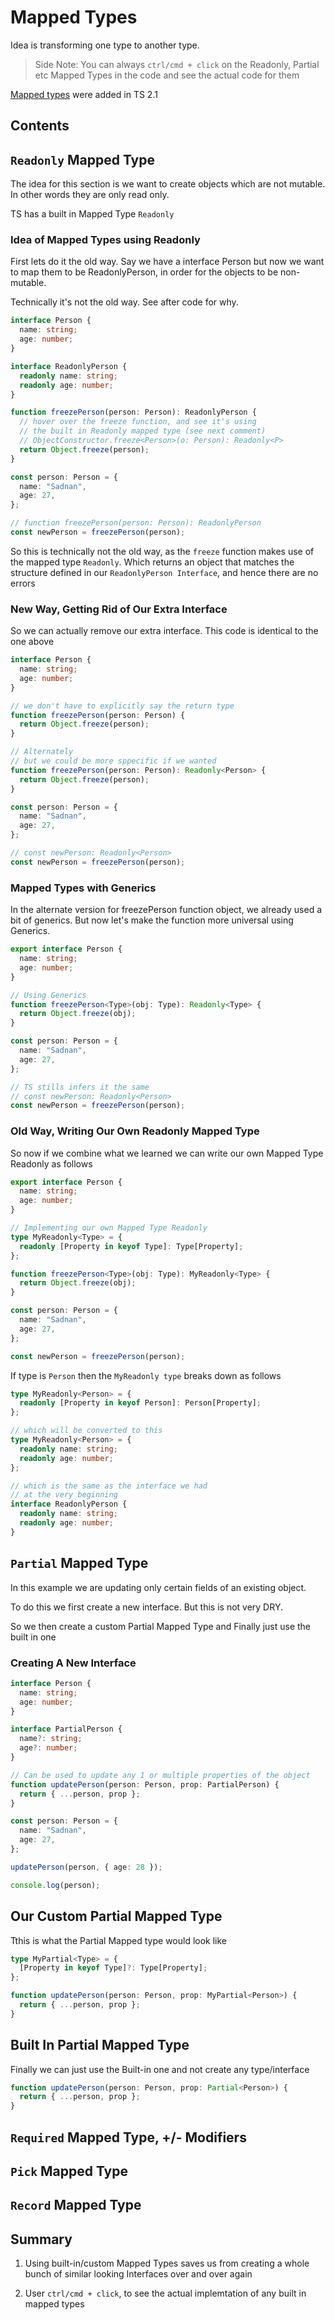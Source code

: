 # Mapped Types

Idea is transforming one type to another type.

> Side Note: You can always `ctrl/cmd + click` on the Readonly, Partial etc Mapped Types in the code and see the actual code for them

[Mapped types](https://www.typescriptlang.org/docs/handbook/2/mapped-types.html) were added in TS 2.1

## Contents

<!-- toc-->

## `Readonly` Mapped Type

The idea for this section is we want to create objects which are not mutable. In other words they are only read only.

TS has a built in Mapped Type `Readonly`

### Idea of Mapped Types using Readonly

First lets do it the old way. Say we have a interface Person but now we want to map them to be ReadonlyPerson, in order for the objects to be non-mutable.

Technically it's not the old way. See after code for why.

```ts
interface Person {
  name: string;
  age: number;
}

interface ReadonlyPerson {
  readonly name: string;
  readonly age: number;
}

function freezePerson(person: Person): ReadonlyPerson {
  // hover over the freeze function, and see it's using
  // the built in Readonly mapped type (see next comment)
  // ObjectConstructor.freeze<Person>(o: Person): Readonly<P>
  return Object.freeze(person);
}

const person: Person = {
  name: "Sadnan",
  age: 27,
};

// function freezePerson(person: Person): ReadonlyPerson
const newPerson = freezePerson(person);
```

So this is technically not the old way, as the `freeze` function makes use of the mapped type `Readonly`. Which returns an object that matches the structure defined in our `ReadonlyPerson Interface`, and hence there are no errors

### New Way, Getting Rid of Our Extra Interface

So we can actually remove our extra interface. This code is identical to the one above

```ts
interface Person {
  name: string;
  age: number;
}

// we don't have to explicitly say the return type
function freezePerson(person: Person) {
  return Object.freeze(person);
}

// Alternately
// but we could be more sppecific if we wanted
function freezePerson(person: Person): Readonly<Person> {
  return Object.freeze(person);
}

const person: Person = {
  name: "Sadnan",
  age: 27,
};

// const newPerson: Readonly<Person>
const newPerson = freezePerson(person);
```

### Mapped Types with Generics

In the alternate version for freezePerson function object, we already used a bit of generics. But now let's make the function more universal using Generics.

```ts
export interface Person {
  name: string;
  age: number;
}

// Using Generics
function freezePerson<Type>(obj: Type): Readonly<Type> {
  return Object.freeze(obj);
}

const person: Person = {
  name: "Sadnan",
  age: 27,
};

// TS stills infers it the same
// const newPerson: Readonly<Person>
const newPerson = freezePerson(person);
```

### Old Way, Writing Our Own Readonly Mapped Type

So now if we combine what we learned we can write our own Mapped Type Readonly as follows

```ts
export interface Person {
  name: string;
  age: number;
}

// Implementing our own Mapped Type Readonly
type MyReadonly<Type> = {
  readonly [Property in keyof Type]: Type[Property];
};

function freezePerson<Type>(obj: Type): MyReadonly<Type> {
  return Object.freeze(obj);
}

const person: Person = {
  name: "Sadnan",
  age: 27,
};

const newPerson = freezePerson(person);
```

If type is `Person` then the `MyReadonly type` breaks down as follows

```ts
type MyReadonly<Person> = {
  readonly [Property in keyof Person]: Person[Property];
};

// which will be converted to this
type MyReadonly<Person> = {
  readonly name: string;
  readonly age: number;
};

// which is the same as the interface we had
// at the very beginning
interface ReadonlyPerson {
  readonly name: string;
  readonly age: number;
}
```

## `Partial` Mapped Type

In this example we are updating only certain fields of an existing object.

To do this we first create a new interface. But this is not very DRY.

So we then create a custom Partial Mapped Type and Finally just use the built in one

### Creating A New Interface

```ts
interface Person {
  name: string;
  age: number;
}

interface PartialPerson {
  name?: string;
  age?: number;
}

// Can be used to update any 1 or multiple properties of the object
function updatePerson(person: Person, prop: PartialPerson) {
  return { ...person, prop };
}

const person: Person = {
  name: "Sadnan",
  age: 27,
};

updatePerson(person, { age: 28 });

console.log(person);
```

## Our Custom Partial Mapped Type

Tthis is what the Partial Mapped type would look like

```ts
type MyPartial<Type> = {
  [Property in keyof Type]?: Type[Property];
};

function updatePerson(person: Person, prop: MyPartial<Person>) {
  return { ...person, prop };
}
```

## Built In Partial Mapped Type

Finally we can just use the Built-in one and not create any type/interface

```ts
function updatePerson(person: Person, prop: Partial<Person>) {
  return { ...person, prop };
}
```

## `Required` Mapped Type, +/- Modifiers

## `Pick` Mapped Type

## `Record` Mapped Type

## Summary

1. Using built-in/custom Mapped Types saves us from creating a whole bunch of similar looking Interfaces over and over again

2. User `ctrl/cmd + click`, to see the actual implemtation of any built in mapped types
